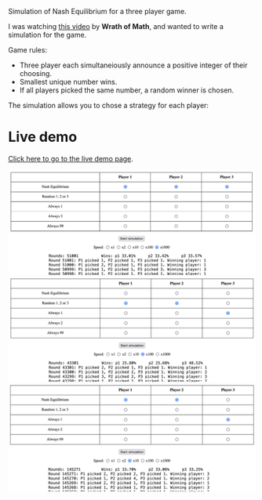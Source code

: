 Simulation of Nash Equilibrium for a three player game.

I was watching [this video](https://www.youtube.com/watch?v=9vdElgo-xNM) by **Wrath of Math**, and wanted to write a simulation for the game.

Game rules:
* Three player each simultaneiously announce a positive integer of their choosing.
* Smallest unique number wins.
* If all players picked the same number, a random winner is chosen.

The simulation allows you to chose a strategy for each player:

# Live demo
[Click here to go to the live demo page](https://brammeerten.github.io/nash-equilibrium/).

![Screenshot: All use Nash equilibrium strategy](img/screen1.png)
![Screenshot: Two players pick random 1, 2 or 3. One player always picks 1.](img/screen2.png)
![Screenshot: Two players use Nash equilibrium strategy. One player always picks 1.](img/screen3.png)
